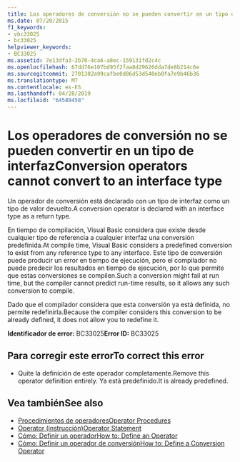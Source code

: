 ```yaml
---
title: Los operadores de conversión no se pueden convertir en un tipo de interfaz
ms.date: 07/20/2015
f1_keywords:
- vbc33025
- bc33025
helpviewer_keywords:
- BC33025
ms.assetid: 7e13dfa3-2b70-4ca6-a8ec-159131fd2c4c
ms.openlocfilehash: 67dd76e107bd95f2faa8d29626dda7de8b214c6e
ms.sourcegitcommit: 2701302a99cafbe0d86d53d540eb0fa7e9b46b36
ms.translationtype: MT
ms.contentlocale: es-ES
ms.lasthandoff: 04/28/2019
ms.locfileid: "64589458"
---
```

# <a name="conversion-operators-cannot-convert-to-an-interface-type"></a><span data-ttu-id="27d22-102">Los operadores de conversión no se pueden convertir en un tipo de interfaz</span><span class="sxs-lookup"><span data-stu-id="27d22-102">Conversion operators cannot convert to an interface type</span></span>
<span data-ttu-id="27d22-103">Un operador de conversión está declarado con un tipo de interfaz como un tipo de valor devuelto.</span><span class="sxs-lookup"><span data-stu-id="27d22-103">A conversion operator is declared with an interface type as a return type.</span></span>  
  
 <span data-ttu-id="27d22-104">En tiempo de compilación, Visual Basic considera que existe desde cualquier tipo de referencia a cualquier interfaz una conversión predefinida.</span><span class="sxs-lookup"><span data-stu-id="27d22-104">At compile time, Visual Basic considers a predefined conversion to exist from any reference type to any interface.</span></span> <span data-ttu-id="27d22-105">Este tipo de conversión puede producir un error en tiempo de ejecución, pero el compilador no puede predecir los resultados en tiempo de ejecución, por lo que permite que estas conversiones se compilen.</span><span class="sxs-lookup"><span data-stu-id="27d22-105">Such a conversion might fail at run time, but the compiler cannot predict run-time results, so it allows any such conversion to compile.</span></span>  
  
 <span data-ttu-id="27d22-106">Dado que el compilador considera que esta conversión ya está definida, no permite redefinirla.</span><span class="sxs-lookup"><span data-stu-id="27d22-106">Because the compiler considers this conversion to be already defined, it does not allow you to redefine it.</span></span>  
  
 <span data-ttu-id="27d22-107">**Identificador de error:** BC33025</span><span class="sxs-lookup"><span data-stu-id="27d22-107">**Error ID:** BC33025</span></span>  
  
## <a name="to-correct-this-error"></a><span data-ttu-id="27d22-108">Para corregir este error</span><span class="sxs-lookup"><span data-stu-id="27d22-108">To correct this error</span></span>  
  
- <span data-ttu-id="27d22-109">Quite la definición de este operador completamente.</span><span class="sxs-lookup"><span data-stu-id="27d22-109">Remove this operator definition entirely.</span></span> <span data-ttu-id="27d22-110">Ya está predefinido.</span><span class="sxs-lookup"><span data-stu-id="27d22-110">It is already predefined.</span></span>  
  
## <a name="see-also"></a><span data-ttu-id="27d22-111">Vea también</span><span class="sxs-lookup"><span data-stu-id="27d22-111">See also</span></span>

- [<span data-ttu-id="27d22-112">Procedimientos de operadores</span><span class="sxs-lookup"><span data-stu-id="27d22-112">Operator Procedures</span></span>](../../visual-basic/programming-guide/language-features/procedures/operator-procedures.md)
- [<span data-ttu-id="27d22-113">Operator (instrucción)</span><span class="sxs-lookup"><span data-stu-id="27d22-113">Operator Statement</span></span>](../../visual-basic/language-reference/statements/operator-statement.md)
- [<span data-ttu-id="27d22-114">Cómo: Definir un operador</span><span class="sxs-lookup"><span data-stu-id="27d22-114">How to: Define an Operator</span></span>](../../visual-basic/programming-guide/language-features/procedures/how-to-define-an-operator.md)
- [<span data-ttu-id="27d22-115">Cómo: Definir un operador de conversión</span><span class="sxs-lookup"><span data-stu-id="27d22-115">How to: Define a Conversion Operator</span></span>](../../visual-basic/programming-guide/language-features/procedures/how-to-define-a-conversion-operator.md)
